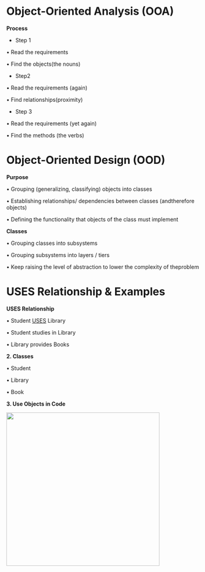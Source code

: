 # Object-Oriented Analysis (OOA)

 <b> Process </b>
  
- Step 1

• Read the requirements

• Find the objects(the nouns)

- Step2

• Read the requirements (again)

• Find relationships(proximity)

- Step 3

• Read the requirements (yet again)

• Find the methods (the verbs)


# Object-Oriented Design (OOD)

<b>   Purpose   </b>

• Grouping (generalizing, classifying) objects into classes

• Establishing relationships/ dependencies between classes (andtherefore objects)

• Defining the functionality that objects of the class must implement


<b> Classes </b>

• Grouping classes into subsystems

• Grouping subsystems into layers / tiers

• Keep raising the level of abstraction to lower the complexity of theproblem


# USES Relationship & Examples

<b> USES Relationship </b>

• Student <u>USES</u> Library

• Student studies in Library

• Library provides Books


<b> 2. Classes </b>

• Student  

• Library

• Book


<b> 3. Use Objects in Code </b>

<image src='image.png' width='400px'>
 
